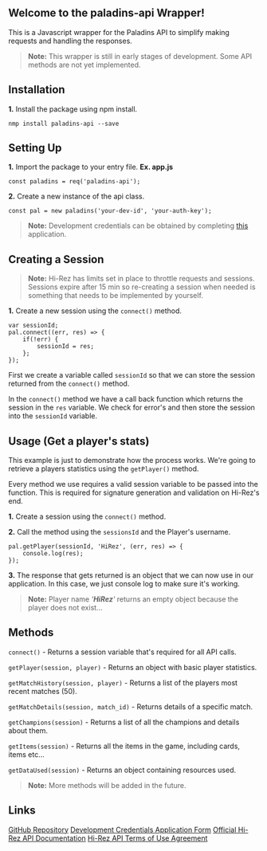 Welcome to the paladins-api Wrapper!
------------

This is a Javascript wrapper for the Paladins API to simplify making requests and handling the responses.

>**Note:** This wrapper is still in early stages of development. Some API methods are not yet implemented.


Installation
-------------
**1.** Install the package using npm install.

```nmp install paladins-api --save```


Setting Up
-------------
**1.** Import the package to your entry file. **Ex. app.js**

```const paladins = req('paladins-api'); ```

**2.** Create a new instance of the api class.

```const pal = new paladins('your-dev-id', 'your-auth-key'); ```

> **Note:**
>Development credentials can be obtained by completing [this](https://fs12.formsite.com/HiRez/form48/secure_index.html) application.


Creating a Session
--------------
> **Note:**
> Hi-Rez has limits set in place to throttle requests and sessions. Sessions expire after 15 min so re-creating a session when needed is something that needs to be implemented by yourself.

**1.** Create a new session using the ```connect()``` method.

```
var sessionId;
pal.connect((err, res) => {
	if(!err) {
		sessionId = res;
	};
});
```
First we create a variable called ```sessionId``` so that we can store the session returned from the ```connect()``` method.

In the ```connect()``` method we have a call back function which returns the session in the ```res``` variable. We check for error's and then store the session into the ```sessionId``` variable.

Usage (Get a player's stats)
--------------

This example is just to demonstrate how the process works. We're going to retrieve a players statistics using the ```getPlayer()``` method.

Every method we use requires a valid session variable to be passed into the function. This is required for signature generation and validation on Hi-Rez's end.

**1.** Create a session using the ```connect()``` method.

**2.** Call the method using the ```sessionsId``` and the Player's username.
```
pal.getPlayer(sessionId, 'HiRez', (err, res) => {
	console.log(res);
});
```

**3.** The response that gets returned is an object that we can now use in our application. In this case, we just console log to make sure it's working.

>**Note:**
>Player name <i>'**HiRez**'</i> returns an empty object because the player does not exist...

Methods
------------

```connect()``` - Returns a session variable that's required for all API calls.

```getPlayer(session, player)``` - Returns an object with basic player statistics.

```getMatchHistory(session, player)``` - Returns a list of  the players most recent matches (50).

```getMatchDetails(session, match_id)``` - Returns details of a specific match.

```getChampions(session)``` - Returns a list of all the champions and details about them.

```getItems(session)``` - Returns all the items in the game, including cards, items etc...

```getDataUsed(session)``` - Returns an object containing resources used.

>**Note:** More methods will be added in the future.

Links
--------

[GitHub Repository](https://github.com/barenddt/paladins-api-nodejs)
[Development Credentials Application Form](https://fs12.formsite.com/HiRez/form48/secure_index.html)
[Official Hi-Rez API Documentation](https://docs.google.com/a/hirezstudios.com/document/d/1OFS-3ocSx-1Rvg4afAnEHlT3917MAK_6eJTR6rzr-BM/edit)
[Hi-Rez API Terms of Use Agreement](http://www.hirezstudios.com/wp-content/themes/hi-rez-studios/pdf/api-terms-of-use-agreement.pdf)
